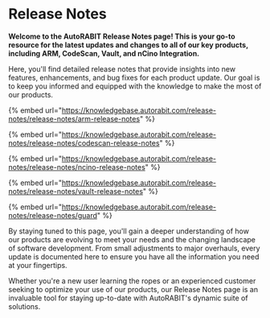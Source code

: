 # Release Notes

**Welcome to the AutoRABIT Release Notes page! This is your go-to resource for the latest updates and changes to all of our key products, including ARM, CodeScan, Vault, and nCino Integration.**

Here, you'll find detailed release notes that provide insights into new features, enhancements, and bug fixes for each product update. Our goal is to keep you informed and equipped with the knowledge to make the most of our products.

{% embed url="https://knowledgebase.autorabit.com/release-notes/release-notes/arm-release-notes" %}

{% embed url="https://knowledgebase.autorabit.com/release-notes/release-notes/codescan-release-notes" %}

{% embed url="https://knowledgebase.autorabit.com/release-notes/release-notes/ncino-release-notes" %}

{% embed url="https://knowledgebase.autorabit.com/release-notes/release-notes/vault-release-notes" %}

{% embed url="https://knowledgebase.autorabit.com/release-notes/release-notes/guard" %}

By staying tuned to this page, you'll gain a deeper understanding of how our products are evolving to meet your needs and the changing landscape of software development. From small adjustments to major overhauls, every update is documented here to ensure you have all the information you need at your fingertips.

Whether you're a new user learning the ropes or an experienced customer seeking to optimize your use of our products, our Release Notes page is an invaluable tool for staying up-to-date with AutoRABIT's dynamic suite of solutions.

